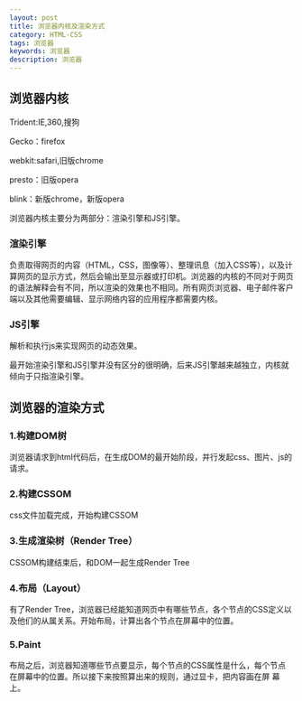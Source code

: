 ```yaml
---
layout: post
title: 浏览器内核及渲染方式
category: HTML-CSS
tags: 浏览器
keywords: 浏览器
description: 浏览器
---
```


## 浏览器内核

Trident:IE,360,搜狗

Gecko：firefox

webkit:safari,旧版chrome

presto：旧版opera

blink：新版chrome，新版opera

浏览器内核主要分为两部分：渲染引擎和JS引擎。

### 渲染引擎
负责取得网页的内容（HTML，CSS，图像等）、整理讯息（加入CSS等），以及计算网页的显示方式，然后会输出至显示器或打印机。浏览器的内核的不同对于网页的语法解释会有不同，所以渲染的效果也不相同。所有网页浏览器、电子邮件客户端以及其他需要编辑、显示网络内容的应用程序都需要内核。

### JS引擎
解析和执行js来实现网页的动态效果。

最开始渲染引擎和JS引擎并没有区分的很明确，后来JS引擎越来越独立，内核就倾向于只指渲染引擎。

## 浏览器的渲染方式
### 1.构建DOM树

浏览器请求到html代码后，在生成DOM的最开始阶段，并行发起css、图片、js的请求。

### 2.构建CSSOM

css文件加载完成，开始构建CSSOM

### 3.生成渲染树（Render Tree）

CSSOM构建结束后，和DOM一起生成Render Tree

### 4.布局（Layout）
有了Render Tree，浏览器已经能知道网页中有哪些节点，各个节点的CSS定义以及他们的从属关系。开始布局，计算出各个节点在屏幕中的位置。

### 5.Paint
布局之后，浏览器知道哪些节点要显示，每个节点的CSS属性是什么，每个节点在屏幕中的位置。所以接下来按照算出来的规则，通过显卡，把内容画在屏
幕上。
